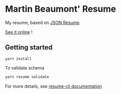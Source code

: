 # Martin Beaumont' Resume

My resume, based on [JSON Resume](https://jsonresume.org/).

[See it online](https://registry.jsonresume.org/martinbmnt) !

## Getting started

```
yarn install
```

To validate schema

```js
yarn resume validate
```

For more details, see [resume-cli documentation](https://github.com/jsonresume/resume-cli)